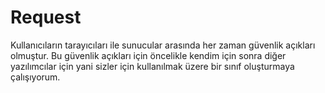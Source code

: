 Request
=======

Kullanıcıların tarayıcıları ile sunucular arasında her zaman güvenlik açıkları olmuştur.
Bu güvenlik açıkları için öncelikle kendim için sonra diğer yazılımcılar için yani sizler için kullanılmak üzere bir sınıf oluşturmaya çalışıyorum.
